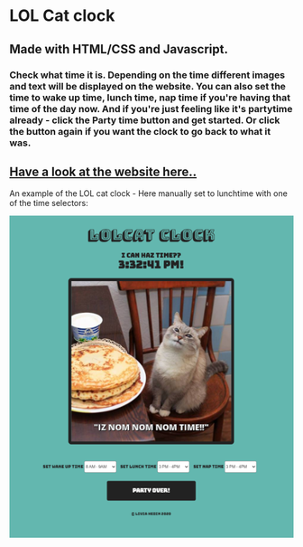 # LOL Cat clock

## Made with HTML/CSS and Javascript.

### Check what time it is. Depending on the time different images and text will be displayed on the website. You can also set the time to wake up time, lunch time, nap time if you're having that time of the day now. And if you're just feeling like it's partytime already - click the Party time button and get started. Or click the button again if you want the clock to go back to what it was. 

[Have a look at the website here..](https://livhed.github.io/LOL-Cat-clock/)
-----------

An example of the LOL cat clock - Here manually set to lunchtime with one of the time selectors:

![](https://github.com/LivHed/LOL-Cat-clock/blob/master/img/lunchtimeCat.PNG "LOL Cat lunchtime image")